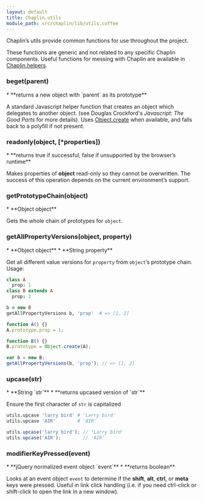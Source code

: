 ```yaml
---
layout: default
title: Chaplin.utils
module_path: src/chaplin/lib/utils.coffee
---
```


Chaplin’s utils provide common functions for use throughout the project.

These functions are generic and not related to any specific Chaplin components. Useful functions for messing with Chaplin are available in [Chaplin.helpers](chaplin.helpers.html).

<h3 class="module-member" id="beget">beget(parent)</h3>
* **returns a new object with `parent` as its prototype**

A standard Javascript helper function that creates an object which delegates to another object. (see Douglas Crockford's *Javascript: The Good Parts* for more details). Uses [Object.create](https://developer.mozilla.org/en-US/docs/JavaScript/Reference/Global_Objects/Object/create) when available, and falls back to a polyfill if not present.

<h3 class="module-member" id="readonly">readonly(object, [*properties])</h3>
* **returns true if successful, false if unsupported by the browser’s runtime**

Makes properties of **object** read-only so they cannot be overwritten. The success of this operation depends on the current environment’s support.

<h3 class="module-member" id="getPrototypeChain">getPrototypeChain(object)</h3>
* **Object object**

Gets the whole chain of prototypes for `object`.

<h3 class="module-member" id="getAllPropertyVersions">getAllPropertyVersions(object, property)</h3>
* **Object object**
* **String property**

Get all different value versions for `property` from `object`’s prototype chain. Usage:

```coffeescript
class A
  prop: 1
class B extends A
  prop: 2

b = new B
getAllPropertyVersions b, 'prop'  # => [1, 2]
```

```javascript
function A() {}
A.prototype.prop = 1;

function B() {}
B.prototype = Object.create(A);

var b = new B;
getAllPropertyVersions(b, 'prop'); // => [1, 2]
```

<h3 class="module-member" id="upcase">upcase(str)</h3>
* **String `str`**
* **returns upcased version of `str`**

Ensure the first character of `str` is capitalized

```coffeescript
utils.upcase 'larry bird' # 'Larry bird'
utils.upcase 'AIR'        # 'AIR'
```

```javascript
utils.upcase('larry bird'); // 'Larry bird'
utils.upcase('AIR');        // 'AIR'
```

<h3 class="module-member" id="modifierKeyPressed">modifierKeyPressed(event)</h3>
* **jQuery normalized event object `event`**
* **returns boolean**

Looks at an event object `event` to determine if the **shift**, **alt**, **ctrl**, or **meta** keys were pressed. Useful in link click handling (i.e. if you need ctrl-click or shift-click to open the link in a new window).
